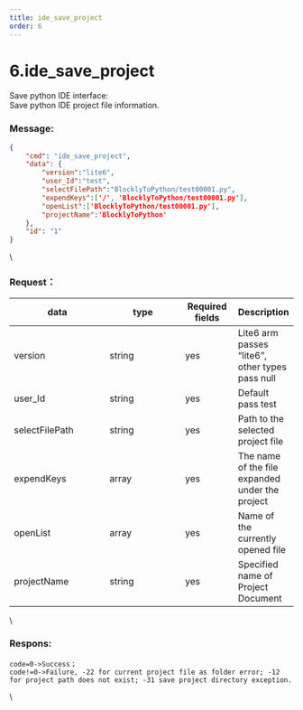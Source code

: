 ```yaml
---
title: ide_save_project
order: 6
---
```


# 6.ide_save_project

 
Save python IDE interface:\
Save python IDE project file information.


### Message:  

```json
{
    "cmd": "ide_save_project",
    "data": {
        "version":"lite6",
        "user_Id":"test",
        "selectFilePath":"BlocklyToPython/test00001.py",
        "expendKeys":['/', 'BlocklyToPython/test00001.py'],
        "openList":['BlocklyToPython/test00001.py'],
        "projectName":'BlocklyToPython'
    },
    "id": "1"
}
```

\


### Request：    


<table><thead><tr><th width="155">data</th><th width="120">type</th><th width="78">Required fields</th><th>Description</th></tr></thead><tbody><tr><td>version</td><td>string</td><td>yes</td><td>Lite6 arm passes “lite6”, other types pass null</td></tr><tr><td>user_Id</td><td>string</td><td>yes</td><td>Default pass test</td></tr><tr><td>selectFilePath</td><td>string</td><td>yes</td><td>Path to the selected project file </td></tr><tr><td>expendKeys</td><td>array</td><td>yes</td><td>The name of the file expanded under the project</td></tr><tr><td>openList</td><td>array</td><td>yes</td><td>Name of the currently opened file</td></tr><tr><td>projectName</td><td>string</td><td>yes</td><td>Specified name of Project Document</td></tr></tbody></table>

\


### Respons:     

```
code=0->Success；
code!=0->Failure, -22 for current project file as folder error; -12 for project path does not exist; -31 save project directory exception.
```

\


